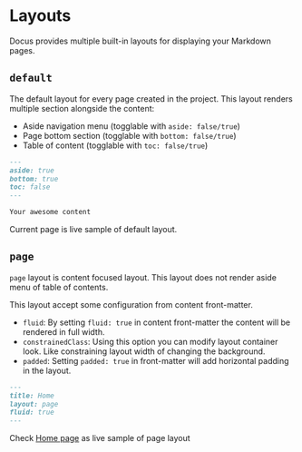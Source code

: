 # Layouts
Docus provides multiple built-in layouts for displaying your Markdown pages.

## `default`

The default layout for every page created in the project. This layout renders multiple section alongside the content:

- Aside navigation menu (togglable with `aside: false/true`)
- Page bottom section (togglable with `bottom: false/true`)
- Table of content (togglable with `toc: false/true`)

```md [index.md]
---
aside: true
bottom: true
toc: false
---

Your awesome content
```

Current page is live sample of default layout.

## `page`

`page` layout is content focused layout. This layout does not render aside menu of table of contents.


This layout accept some configuration from content front-matter.

- `fluid`: By setting `fluid: true` in content front-matter the content will be rendered in full width.
- `constrainedClass`: Using this option you can modify layout container look. Like constraining layout width of changing the background.
- `padded`: Setting `padded: true` in front-matter will add horizontal padding in the layout.

```md [index.md]
---
title: Home
layout: page
fluid: true
---
```

Check [Home page](/) as live sample of page layout
